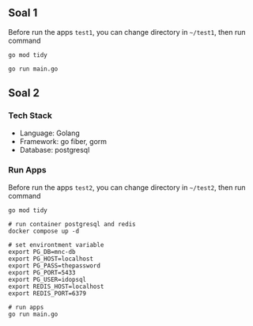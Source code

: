 ## Soal 1
Before run the apps `test1`, you can change directory in `~/test1`, then run command 
```shell
go mod tidy

go run main.go
```

## Soal 2

### Tech Stack 

- Language: Golang
- Framework: go fiber, gorm
- Database: postgresql

### Run Apps

Before run the apps `test2`, you can change directory in `~/test2`, then run command
```shell
go mod tidy

# run container postgresql and redis
docker compose up -d

# set environtment variable
export PG_DB=mnc-db
export PG_HOST=localhost
export PG_PASS=thepassword
export PG_PORT=5433
export PG_USER=idopsql
export REDIS_HOST=localhost
export REDIS_PORT=6379

# run apps
go run main.go

```

